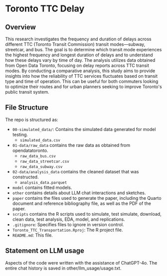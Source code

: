 # Toronto TTC Delay

## Overview

This research investigates the frequency and duration of delays across different TTC (Toronto Transit Commission) transit modes—subway, streetcar, and bus. The goal is to determine which transit mode experiences the highest frequency and longest duration of delays and to understand how these delays vary by time of day. The analysis utilizes data obtained from Open Data Toronto, focusing on delay reports across TTC transit modes. By conducting a comparative analysis, this study aims to provide insights into how the reliability of TTC services fluctuates based on transit type and time of operation. This can be useful for both commuters looking to optimize their routes and for urban planners seeking to improve Toronto's public transit system.

## File Structure

The repo is structured as:

-   `00-simulated_data/`: Contains the simulated data generated for model testing.
    - `simulated_data.csv`
-   `01-data/raw_data` contains the raw data as obtained from opendatatoronto.
    - `raw_data_bus.csv`
    - `raw_data_streetcar.csv`
    - `raw_data_subway.csv`
-   `02-data/analysis_data` contains the cleaned dataset that was constructed.
    - `analysis_data.parquet`
-   `model` contains fitted models. 
-   `other` contains details about LLM chat interactions and sketches.
-   `paper` contains the files used to generate the paper, including the Quarto document and reference bibliography file, as well as the PDF of the paper. 
-   `scripts` contains the R scripts used to simulate, test simulate, download, clean data, test analysis, EDA, model, and replications.
- `.gitignore`: Specifies files to ignore in version control.
- `Toronto_TTC_Transportation.Rproj`: The R project file.
- `README.md`: This file.

## Statement on LLM usage

Aspects of the code were written with the assistance of ChatGPT-4o. The entire chat history is saved in other/llm_usage/usage.txt.
